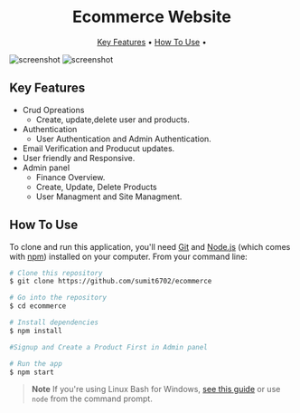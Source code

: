 
<h1 align="center">
  <br>
  Ecommerce Website
  <br>
</h1>

<p align="center">
  <a href="#key-features">Key Features</a> •
  <a href="#how-to-use">How To Use</a> •
</p>

![screenshot](https://github.com/sumit6702/ecommerce/blob/main/screenshots/Screenshot%202024-03-18%20012159.png)
![screenshot](https://github.com/sumit6702/ecommerce/blob/main/screenshots/Screenshot%202023-12-30%20072907.png)

## Key Features

* Crud Opreations
  - Create, update,delete user and products.
* Authentication
  - User Authentication and Admin Authentication.
* Email Verification and Producut updates.  
* User friendly and Responsive.
* Admin panel 
  - Finance Overview.
  - Create, Update, Delete Products
  - User Managment and Site Managment.

## How To Use

To clone and run this application, you'll need [Git](https://git-scm.com) and [Node.js](https://nodejs.org/en/download/) (which comes with [npm](http://npmjs.com)) installed on your computer. From your command line:

```bash
# Clone this repository
$ git clone https://github.com/sumit6702/ecommerce

# Go into the repository
$ cd ecommerce

# Install dependencies
$ npm install

#Signup and Create a Product First in Admin panel

# Run the app
$ npm start
```

> **Note**
> If you're using Linux Bash for Windows, [see this guide](https://www.howtogeek.com/261575/how-to-run-graphical-linux-desktop-applications-from-windows-10s-bash-shell/) or use `node` from the command prompt.

